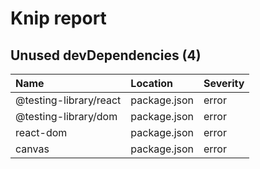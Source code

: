 # Knip report

## Unused devDependencies (4)

| Name                   | Location     | Severity |
| :--------------------- | :----------- | :------- |
| @testing-library/react | package.json | error    |
| @testing-library/dom   | package.json | error    |
| react-dom              | package.json | error    |
| canvas                 | package.json | error    |

